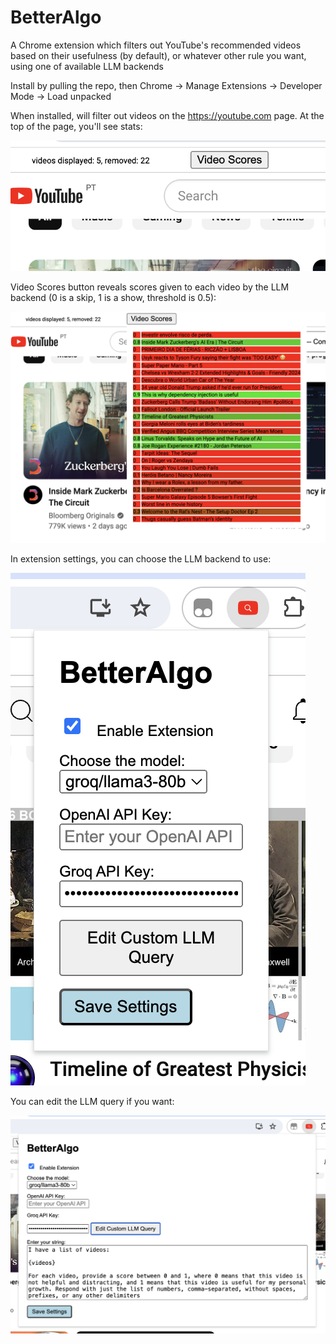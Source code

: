 # BetterAlgo

A Chrome extension which filters out YouTube's recommended videos based on their usefulness (by default), or whatever other rule you want, using one of available LLM backends

Install by pulling the repo, then Chrome -> Manage Extensions -> Developer Mode -> Load unpacked

When installed, will filter out videos on the https://youtube.com page. At the top of the page, you'll see stats:

![video statistics with score button](README/preview.png)

Video Scores button reveals scores given to each video by the LLM backend (0 is a skip, 1 is a show, threshold is 0.5):

![video scores](README/preview-scores.png)

In extension settings, you can choose the LLM backend to use:

![extension settings](README/settings.png)

You can edit the LLM query if you want:

![extension settings with query](README/settings-full.png)
